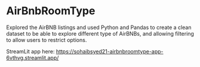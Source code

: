 # AirBnbRoomType

Explored the AirBNB listings and used Python and Pandas to create a clean dataset to be able to explore different type of AirBNBs, and allowing filtering to allow users to restrict options.

StreamLit app here: https://sohaibsyed21-airbnbroomtype-app-6vthvg.streamlit.app/
